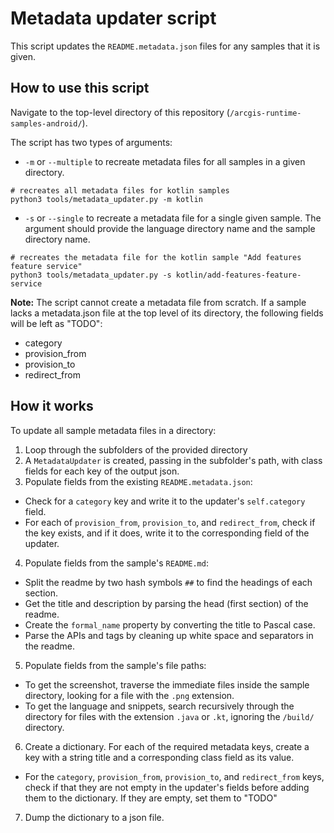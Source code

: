 # Metadata updater script

This script updates the `README.metadata.json` files for any samples that it is given.

## How to use this script

Navigate to the top-level directory of this repository (`/arcgis-runtime-samples-android/`).

The script has two types of arguments:
* `-m` or `--multiple` to recreate metadata files for all samples in a given directory.
```
# recreates all metadata files for kotlin samples
python3 tools/metadata_updater.py -m kotlin
```
* `-s` or `--single` to recreate a metadata file for a single given sample. The argument should provide the language directory name and the sample directory name.
```
# recreates the metadata file for the kotlin sample "Add features feature service"
python3 tools/metadata_updater.py -s kotlin/add-features-feature-service
```

**Note:** The script cannot create a metadata file from scratch. If a sample lacks a metadata.json file at the top level of its directory, the following fields will be left as "TODO":
* category
* provision_from
* provision_to
* redirect_from

## How it works

To update all sample metadata files in a directory:

1. Loop through the subfolders of the provided directory
2. A `MetadataUpdater` is created, passing in the subfolder's path, with class fields for each key of the output json.
3. Populate fields from the existing `README.metadata.json`:
  * Check for a `category` key and write it to the updater's `self.category` field.
  * For each of `provision_from`, `provision_to`, and `redirect_from`, check if the key exists, and if it does, write it to the corresponding field of the updater.
4. Populate fields from the sample's `README.md`:
  * Split the readme by two hash symbols `##` to find the headings of each section.
  * Get the title and description by parsing the head (first section) of the readme.
  * Create the `formal_name` property by converting the title to Pascal case.
  * Parse the APIs and tags by cleaning up white space and separators in the readme.
5. Populate fields from the sample's file paths:
  * To get the screenshot, traverse the immediate files inside the sample directory, looking for a file with the `.png` extension.
  * To get the language and snippets, search recursively through the directory for files with the extension `.java` or `.kt`, ignoring the `/build/` directory.
6. Create a dictionary. For each of the required metadata keys, create a key with a string title and a corresponding class field as its value.
  * For the `category`, `provision_from`, `provision_to`, and `redirect_from` keys, check if that they are not empty in the updater's fields before adding them to the dictionary. If they are empty, set them to "TODO"
7. Dump the dictionary to a json file.
